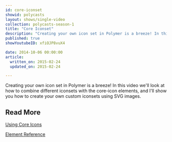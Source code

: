 ```yaml
---
id: core-iconset
showid: polycasts
layout: shows/single-video
collection: polycasts-season-1
title: "Core Iconset"
description: "Creating your own icon set in Polymer is a breeze! In this video we'll look at how to combine different iconsets with the core-icon elements, and I'll show you how to create your own custom iconsets using SVG images."
published: true
showYoutubeID: xfiOJP8vuX4

date: 2014-10-06 00:00:00
article:
  written_on: 2015-02-24
  updated_on: 2015-02-24

---
```


Creating your own icon set in Polymer is a breeze! In this video we'll look at how to combine different iconsets with the core-icon elements, and I'll show you how to create your own custom iconsets using SVG images.

## Read More

[Using Core Icons](https://www.polymer-project.org/0.5/docs/elements/icons.html)

[Element Reference](https://www.polymer-project.org/0.5/docs/elements/#core-iconset-svg)
